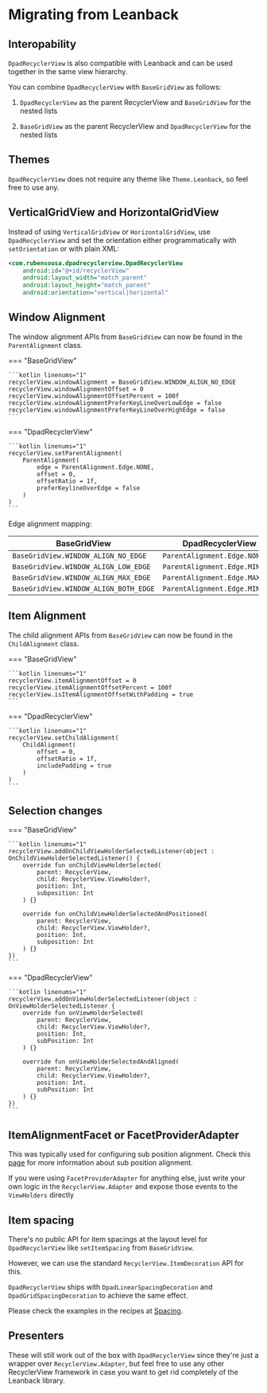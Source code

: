 # Migrating from Leanback

## Interopability

`DpadRecyclerView` is also compatible with Leanback and can be used together in the same view hierarchy.

You can combine `DpadRecyclerView` with `BaseGridView` as follows:

1. `DpadRecyclerView` as the parent RecyclerView and `BaseGridView` for the nested lists

2. `BaseGridView` as the parent RecyclerView and `DpadRecyclerView` for the nested lists


## Themes

`DpadRecyclerView` does not require any theme like `Theme.Leanback`, so feel free to use any.

## VerticalGridView and HorizontalGridView

Instead of using `VerticalGridView` or `HorizontalGridView`, use `DpadRecyclerView` and set the orientation either programmatically
with `setOrientation` or with plain XML:

```xml linenums="1" hl_lines="5"
<com.rubensousa.dpadrecyclerview.DpadRecyclerView 
    android:id="@+id/recyclerView"
    android:layout_width="match_parent"
    android:layout_height="match_parent"
    android:orientation="vertical|horizontal" 
```

## Window Alignment

The window alignment APIs from `BaseGridView` can now be found in the `ParentAlignment` class.

=== "BaseGridView"

    ```kotlin linenums="1"
    recyclerView.windowAlignment = BaseGridView.WINDOW_ALIGN_NO_EDGE
    recyclerView.windowAlignmentOffset = 0
    recyclerView.windowAlignmentOffsetPercent = 100f
    recyclerView.windowAlignmentPreferKeyLineOverLowEdge = false
    recyclerView.windowAlignmentPreferKeyLineOverHighEdge = false
    ```

=== "DpadRecyclerView"

    ```kotlin linenums="1"
    recyclerView.setParentAlignment(
        ParentAlignment(
            edge = ParentAlignment.Edge.NONE,
            offset = 0,
            offsetRatio = 1f,
            preferKeylineOverEdge = false
        )
    )
    ```


Edge alignment mapping:

| BaseGridView                          | DpadRecyclerView               |
|---------------------------------------|--------------------------------|
| `BaseGridView.WINDOW_ALIGN_NO_EDGE`   | `ParentAlignment.Edge.NONE`    |
| `BaseGridView.WINDOW_ALIGN_LOW_EDGE`  | `ParentAlignment.Edge.MIN`     |
| `BaseGridView.WINDOW_ALIGN_MAX_EDGE`  | `ParentAlignment.Edge.MAX`     |
| `BaseGridView.WINDOW_ALIGN_BOTH_EDGE` | `ParentAlignment.Edge.MIN_MAX` |

## Item Alignment


The child alignment APIs from `BaseGridView` can now be found in the `ChildAlignment` class.

=== "BaseGridView"

    ```kotlin linenums="1"
    recyclerView.itemAlignmentOffset = 0
    recyclerView.itemAlignmentOffsetPercent = 100f
    recyclerView.isItemAlignmentOffsetWithPadding = true
    ```

=== "DpadRecyclerView"

    ```kotlin linenums="1"
    recyclerView.setChildAlignment(
        ChildAlignment(
            offset = 0,
            offsetRatio = 1f,
            includePadding = true
        )
    )
    ```

## Selection changes

=== "BaseGridView"

    ```kotlin linenums="1"
    recyclerView.addOnChildViewHolderSelectedListener(object : OnChildViewHolderSelectedListener() {
        override fun onChildViewHolderSelected(
            parent: RecyclerView,
            child: RecyclerView.ViewHolder?,
            position: Int,
            subposition: Int
        ) {}
    
        override fun onChildViewHolderSelectedAndPositioned(
            parent: RecyclerView,
            child: RecyclerView.ViewHolder?,
            position: Int,
            subposition: Int
        ) {}
    })
    ```

=== "DpadRecyclerView"

    ```kotlin linenums="1"
    recyclerView.addOnViewHolderSelectedListener(object : OnViewHolderSelectedListener {
        override fun onViewHolderSelected(
            parent: RecyclerView,
            child: RecyclerView.ViewHolder?,
            position: Int,
            subPosition: Int
        ) {}
    
        override fun onViewHolderSelectedAndAligned(
            parent: RecyclerView,
            child: RecyclerView.ViewHolder?,
            position: Int,
            subPosition: Int
        ) {}
    })
    ```

## ItemAlignmentFacet or FacetProviderAdapter

This was typically used for configuring sub position alignment. Check this [page](recipes/alignment.md) for more information about sub position alignment.

If you were using `FacetProviderAdapter` for anything else, just write your own logic in the `RecyclerView.Adapter` and expose those events to the `ViewHolders` directly

## Item spacing

There's no public API for item spacings at the layout level for `DpadRecyclerView` like `setItemSpacing` from `BaseGridView`.

However, we can use the standard `RecyclerView.ItemDecoration` API for this. 

`DpadRecyclerView` ships with `DpadLinearSpacingDecoration` and `DpadGridSpacingDecoration` to achieve the same effect.

Please check the examples in the recipes at [Spacing](recipes/spacing.md).

## Presenters

These will still work out of the box with `DpadRecyclerView` since they're just a wrapper over `RecyclerView.Adapter`,
 but feel free to use any other RecyclerView framework in case you want to get rid completely of the Leanback library.